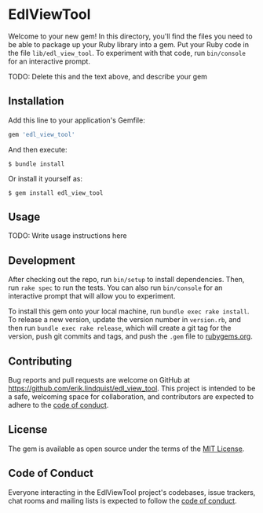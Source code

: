 # EdlViewTool

Welcome to your new gem! In this directory, you'll find the files you need to be able to package up your Ruby library into a gem. Put your Ruby code in the file `lib/edl_view_tool`. To experiment with that code, run `bin/console` for an interactive prompt.

TODO: Delete this and the text above, and describe your gem

## Installation

Add this line to your application's Gemfile:

```ruby
gem 'edl_view_tool'
```

And then execute:

    $ bundle install

Or install it yourself as:

    $ gem install edl_view_tool

## Usage

TODO: Write usage instructions here

## Development

After checking out the repo, run `bin/setup` to install dependencies. Then, run `rake spec` to run the tests. You can also run `bin/console` for an interactive prompt that will allow you to experiment.

To install this gem onto your local machine, run `bundle exec rake install`. To release a new version, update the version number in `version.rb`, and then run `bundle exec rake release`, which will create a git tag for the version, push git commits and tags, and push the `.gem` file to [rubygems.org](https://rubygems.org).

## Contributing

Bug reports and pull requests are welcome on GitHub at https://github.com/erik.lindquist/edl_view_tool. This project is intended to be a safe, welcoming space for collaboration, and contributors are expected to adhere to the [code of conduct](https://github.com/erik.lindquist/edl_view_tool/blob/master/CODE_OF_CONDUCT.md).


## License

The gem is available as open source under the terms of the [MIT License](https://opensource.org/licenses/MIT).

## Code of Conduct

Everyone interacting in the EdlViewTool project's codebases, issue trackers, chat rooms and mailing lists is expected to follow the [code of conduct](https://github.com/erik.lindquist/edl_view_tool/blob/master/CODE_OF_CONDUCT.md).
